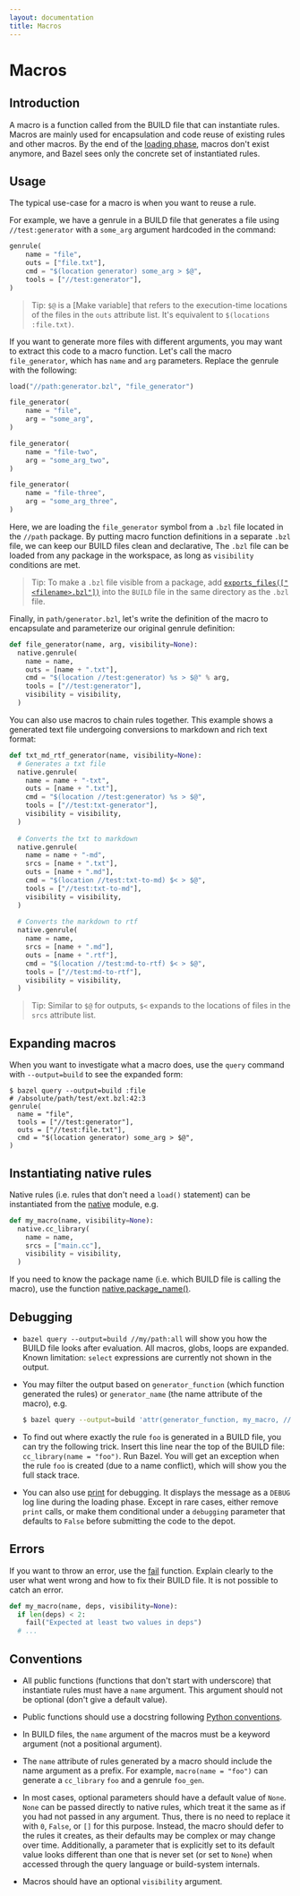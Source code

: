 ```yaml
---
layout: documentation
title: Macros
---
```


# Macros

<!-- [TOC] -->

## Introduction

A macro is a function called from the BUILD file that can instantiate rules.
Macros are mainly used for encapsulation and code reuse of existing rules 
and other macros. By the end of the [loading phase](concepts.md#evaluation-model), 
macros don't exist anymore, and Bazel sees only the concrete set of instantiated rules.

## Usage

The typical use-case for a macro is when you want to reuse a rule. 

For example, we have a genrule in a BUILD file that generates a file 
using `//test:generator` with a `some_arg` argument hardcoded in the command:

```python
genrule(
    name = "file",
    outs = ["file.txt"],
    cmd = "$(location generator) some_arg > $@",
    tools = ["//test:generator"],
)
```

> Tip: `$@` is a [Make variable] that refers to the execution-time locations of the files 
> in the `outs` attribute list. It's equivalent to `$(locations :file.txt)`.

If you want to generate more files with different arguments, you may want to
extract this code to a macro function. Let's call the macro `file_generator`, which
has `name` and `arg` parameters. Replace the genrule with the following:

```python
load("//path:generator.bzl", "file_generator")

file_generator(
    name = "file",
    arg = "some_arg",
)

file_generator(
    name = "file-two",
    arg = "some_arg_two",
)

file_generator(
    name = "file-three",
    arg = "some_arg_three",
)
```

Here, we are loading the `file_generator` symbol from a `.bzl` file located in the 
`//path` package. By putting macro function definitions in a separate `.bzl` file, 
we can keep our BUILD files clean and declarative,  The `.bzl` file can be loaded 
from any package in the workspace, as long as `visibility` conditions are met.

> Tip: To make a `.bzl` file visible from a package, add [`exports_files(["<filename>.bzl"])`](https://docs.bazel.build/versions/master/be/functions.html#exports_files) into the `BUILD`
file in the same directory as the `.bzl` file.

Finally, in `path/generator.bzl`, let's write the definition of the macro to encapsulate and 
parameterize our original genrule definition:

```python
def file_generator(name, arg, visibility=None):
  native.genrule(
    name = name,
    outs = [name + ".txt"],
    cmd = "$(location //test:generator) %s > $@" % arg,
    tools = ["//test:generator"],
    visibility = visibility,
  )
```

You can also use macros to chain rules together. This example shows a generated
text file undergoing conversions to markdown and rich text format:

```python
def txt_md_rtf_generator(name, visibility=None):
  # Generates a txt file
  native.genrule(
    name = name + "-txt",
    outs = [name + ".txt"],
    cmd = "$(location //test:generator) %s > $@",
    tools = ["//test:txt-generator"],
    visibility = visibility,
  )
  
  # Converts the txt to markdown
  native.genrule(
    name = name + "-md",
    srcs = [name + ".txt"],
    outs = [name + ".md"],
    cmd = "$(location //test:txt-to-md) $< > $@",
    tools = ["//test:txt-to-md"],
    visibility = visibility,
  )
  
  # Converts the markdown to rtf
  native.genrule(
    name = name,
    srcs = [name + ".md"],
    outs = [name + ".rtf"],
    cmd = "$(location //test:md-to-rtf) $< > $@",
    tools = ["//test:md-to-rtf"],
    visibility = visibility,
  )
```

> Tip: Similar to `$@` for outputs, `$<` expands to the locations of files in the `srcs` attribute list.

## Expanding macros

When you want to investigate what a macro does, use the `query` command with 
`--output=build` to see the expanded form:

```
$ bazel query --output=build :file
# /absolute/path/test/ext.bzl:42:3
genrule(
  name = "file",
  tools = ["//test:generator"],
  outs = ["//test:file.txt"],
  cmd = "$(location generator) some_arg > $@",
)
```

## Instantiating native rules

Native rules (i.e. rules that don't need a `load()` statement) can be
instantiated from the [native](lib/native.html) module, e.g.

```python
def my_macro(name, visibility=None):
  native.cc_library(
    name = name,
    srcs = ["main.cc"],
    visibility = visibility,
  )
```

If you need to know the package name (i.e. which BUILD file is calling the
macro), use the function [native.package_name()](lib/native.html#package_name).

## Debugging

*   `bazel query --output=build //my/path:all` will show you how the BUILD file
    looks after evaluation. All macros, globs, loops are expanded. Known
    limitation: `select` expressions are currently not shown in the output.

*   You may filter the output based on `generator_function` (which function
    generated the rules) or `generator_name` (the name attribute of the macro),
    e.g.
    ```bash
    $ bazel query --output=build 'attr(generator_function, my_macro, //my/path:all)'
    ```

*   To find out where exactly the rule `foo` is generated in a BUILD file, you
    can try the following trick. Insert this line near the top of the BUILD
    file: `cc_library(name = "foo")`. Run Bazel. You will get an exception when
    the rule `foo` is created (due to a name conflict), which will show you the
    full stack trace.

*   You can also use [print](lib/globals.html#print) for debugging. It displays
    the message as a `DEBUG` log line during the loading phase. Except in rare
    cases, either remove `print` calls, or make them conditional under a
    `debugging` parameter that defaults to `False` before submitting the code to
    the depot.

## Errors

If you want to throw an error, use the [fail](lib/globals.html#fail) function.
Explain clearly to the user what went wrong and how to fix their BUILD file. It
is not possible to catch an error.

```python
def my_macro(name, deps, visibility=None):
  if len(deps) < 2:
    fail("Expected at least two values in deps")
  # ...
```

## Conventions

*   All public functions (functions that don't start with underscore) that
    instantiate rules must have a `name` argument. This argument should not be
    optional (don't give a default value).

*   Public functions should use a docstring following [Python
    conventions](https://www.python.org/dev/peps/pep-0257/#one-line-docstrings).

*   In BUILD files, the `name` argument of the macros must be a keyword argument
    (not a positional argument).

*   The `name` attribute of rules generated by a macro should include the name
    argument as a prefix. For example, `macro(name = "foo")` can generate a
    `cc_library` `foo` and a genrule `foo_gen`.

*   In most cases, optional parameters should have a default value of `None`.
    `None` can be passed directly to native rules, which treat it the same as if
    you had not passed in any argument. Thus, there is no need to replace it
    with `0`, `False`, or `[]` for this purpose. Instead, the macro should defer
    to the rules it creates, as their defaults may be complex or may change over
    time. Additionally, a parameter that is explicitly set to its default value
    looks different than one that is never set (or set to `None`) when accessed
    through the query language or build-system internals.

*   Macros should have an optional `visibility` argument.

